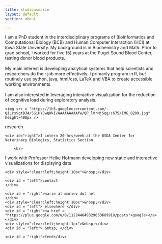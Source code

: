 ```yaml
---
title: studiousmarie
layout: default
section: about

---
```



<div id="statement">
	<p> I am a PhD student in the interdisciplinary programs of Bioinformatics and Computational Biology (BCB) and Human Computer Interaction (HCI) at Iowa State University. My background is in Biochemistry and Math. Prior to grad school, I worked for five (5) years at the Puget Sound Blood Center, testing donor blood products.
	<br><br>
My main interest is developing analytical systems that help scientists and researchers do their job more effectively. I primarily program in R, but routinely use python, java, html/css, LaTeX and VBA to create accessible working environments.
	<br><br>
I am also interested in leveraging interactive visualization for the reduction of cognitive load during exploratory analysis.</p>



	<img src = "https://lh5.googleusercontent.com/-QiLrs9gtDJ4/SGiHYJwQWkI/AAAAAAAAAfw/QP_lVrNjSqg/s675/IMG_0209.jpg" height=400px />
</div>


<div id = "intro_blurb" >
	<div id = "left">
		research
	</div>
	
	<div id="right">I intern 20 hrs/week at the USDA Center for 	Veterinary Biologics, Statistics Section

		<br>
I work with Professor Heike Hofmann developing new static and interactive visualizations for displaying data.
	</div>

	<div style="clear:left;height:10px">&nbsp;</div>

	<div id = "left">contact
	</div>

	<div id = "right">marie at mariev dot net
	</div>
	<div style="clear:left;height:10px">&nbsp;</div>
	<div id = "left"> elsewhere </div>
	<div id = "right"><a href = "https://plus.google.com/u/0/112244649329053689918/posts">google+</a></div>
	<div style="clear:left;height:1px">&nbsp;</div>
	<div id = "left"> &nbsp; </div>

	<div id = "right">feed</div>
</div>

